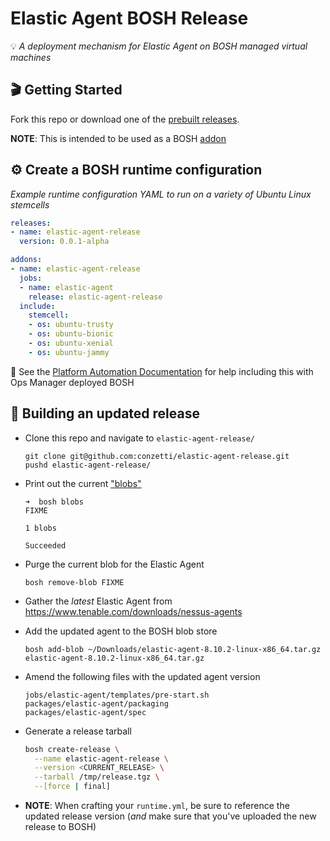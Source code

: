 Elastic Agent BOSH Release
===========================
💡 _A deployment mechanism for Elastic Agent on BOSH managed virtual machines_

## 🎬 Getting Started

Fork this repo or download one of the [prebuilt releases](releases/latest).

**NOTE**: This is intended to be used as a BOSH [addon](https://bosh.io/docs/runtime-config/#update)

## ⚙️ Create a BOSH runtime configuration
_Example runtime configuration YAML to run on a variety of Ubuntu Linux stemcells_

```yml
releases:
- name: elastic-agent-release
  version: 0.0.1-alpha

addons:
- name: elastic-agent-release
  jobs:
  - name: elastic-agent
    release: elastic-agent-release
  include:
    stemcell:
    - os: ubuntu-trusty
    - os: ubuntu-bionic
    - os: ubuntu-xenial
    - os: ubuntu-jammy
```

📣 See the [Platform Automation Documentation](https://docs.pivotal.io/platform-automation/v5.0/tasks.html#update-runtime-config) for help including this with Ops Manager deployed BOSH

## 🔨 Building an updated release
* Clone this repo and navigate to `elastic-agent-release/`
  ```console
  git clone git@github.com:conzetti/elastic-agent-release.git
  pushd elastic-agent-release/
  ```

* Print out the current ["blobs" ](https://bosh.io/docs/release-blobs/)
  ```console
  ➜  bosh blobs
  FIXME

  1 blobs

  Succeeded
  ```

* Purge the current blob for the Elastic Agent
  ```console
  bosh remove-blob FIXME
  ```

* Gather the _latest_ Elastic Agent from https://www.tenable.com/downloads/nessus-agents

* Add the updated agent to the BOSH blob store
  ```console
  bosh add-blob ~/Downloads/elastic-agent-8.10.2-linux-x86_64.tar.gz elastic-agent-8.10.2-linux-x86_64.tar.gz
  ```

* Amend the following files with the updated agent version
  ```
  jobs/elastic-agent/templates/pre-start.sh
  packages/elastic-agent/packaging
  packages/elastic-agent/spec
  ```

* Generate a release tarball
  ```bash
  bosh create-release \
    --name elastic-agent-release \
    --version <CURRENT_RELEASE> \
    --tarball /tmp/release.tgz \
    --[force | final]
  ```
* **NOTE**: When crafting your `runtime.yml`, be sure to reference the updated release version (_and_ make sure that you've uploaded the new release to BOSH)
